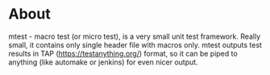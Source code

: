 About
=====

mtest - macro test (or micro test), is a very small unit test framework. Really
small, it contains only single header file with macros only. mtest outputs test
results in TAP (https://testanything.org/) format, so it can be piped to
anything (like automake or jenkins) for even nicer output.
